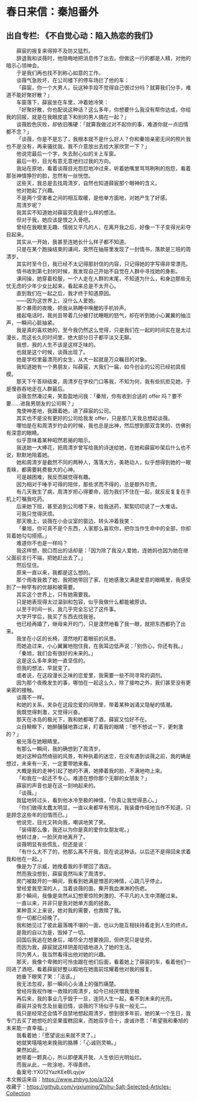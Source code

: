 # 春日来信：秦旭番外  
## 出自专栏: 《不自觉心动：陷入热恋的我们》  
&emsp;&emsp;薛宸的报复来得猝不及防又猛烈。  
&emsp;&emsp;辞退我和谈薇时，他隐晦地把消息传了出去。但做这一行的都是人精，对他的暗示心领神会。  
&emsp;&emsp;于是我们再也找不到称心如意的工作。  
&emsp;&emsp;谈薇气急败坏，在公司楼下的停车场拦了他的车：  
&emsp;&emsp;「薛宸，你一个大男人，玩这种手段不觉得自己很过分吗？就算我们分手，难道不能好聚好散？」  
&emsp;&emsp;车窗落下，薛宸坐在车里，冲着她冷笑：  
&emsp;&emsp;「好聚好散，你也配说这种话？这么多年，你想要什么我没有帮你达成，你给我的回报，就是在我眼皮底下和别的男人搞在一起？」  
&emsp;&emsp;谈薇脸色灰败，却依旧嘴硬：「就算我做过对不起你的事，难道你就一点旧情都不念？」  
&emsp;&emsp;「谈薇，你是不是忘了，我根本就不是什么好人？你和秦旭亲密无间的照片我也不是没有，再来骚扰我，我不介意放出去给大家欣赏一下？」  
&emsp;&emsp;他说完最后一个字，失去耐心似的关上车窗。  
&emsp;&emsp;最后一秒，目光有意无意地扫过我的方向。  
&emsp;&emsp;我站在原地，看着谈薇目光怨怼地冲过来，听着她嘴里骂骂咧咧的抱怨，看着那张神情狰狞的脸，忽然有一丝恍惚。  
&emsp;&emsp;这些天，我总是去找周清岁，自然也知道薛宸那个眼神的含义。  
&emsp;&emsp;他对她起了兴趣。  
&emsp;&emsp;不是两个受害者之间的相互取暖，是他单方面地，对她产生了好感。  
&emsp;&emsp;周清岁呢？  
&emsp;&emsp;我其实不知道她对薛宸究竟是什么样的想法。  
&emsp;&emsp;但对于我，她应该是恨之入骨吧。  
&emsp;&emsp;曾经在我眼里无趣、懦弱又平凡的人，在离开我之后，好像一下子变得光彩夺目起来。  
&emsp;&emsp;其实从一开始，我甚至连她长什么样子都不知道。  
&emsp;&emsp;只是在某个跑操结束的课间，突然在抽屉里发现了一封情书，落款是三班的周清岁。  
&emsp;&emsp;其实时至今日，我已经不太记得那封信的内容，只记得她的字写得非常漂亮。  
&emsp;&emsp;情书收到第七封的时候，我发现自己开始不自觉在人群中寻找她的身影。  
&emsp;&emsp;课间操，她穿着校服，一个人走在人群的末尾，不知道为什么，和身边那些无忧无虑的少年少女比起来，看起来总是不太开心。  
&emsp;&emsp;直到我们在一起之后，我才终于知道原因。  
&emsp;&emsp;——因为这世界上，没什么人爱她。  
&emsp;&emsp;那个暴雨的夜晚，把我从熟睡中唤醒的手机铃声。  
&emsp;&emsp;接起电话时，我尚且带着几分被打扰睡眠的怒气，却在听到她小心翼翼的抽泣声，一瞬间心脏抽紧。  
&emsp;&emsp;我是真的喜欢她的，至今我仍然这么觉得，只是我们在一起的时间实在是太过漫长，而这长久的时间里，绝大部分日子都平淡又无聊。  
&emsp;&emsp;我想，我的人生不该是这样乏味的。  
&emsp;&emsp;也就是这个时候，谈薇出现了。  
&emsp;&emsp;她是学校里最漂亮的女生，从大一起就是万众瞩目的对象。  
&emsp;&emsp;我知道她有一个男朋友，叫薛宸，大我们一届，如今创业的公司已经初具规模。  
&emsp;&emsp;那天下午答辩结束，周清岁在学校门口等我，不知为何，我有些抗拒见她，于是慢吞吞地走在人群最后。  
&emsp;&emsp;谈薇忽然凑过来，笑盈盈地问我：「秦旭，你有收到合适的 offer 吗？要不要……进我男朋友的公司啊？」  
&emsp;&emsp;鬼使神差地，我跟着她，进了薛宸的公司。  
&emsp;&emsp;其实也不是没有更好的公司给我发 offer，只是那几天我总想起谈薇。  
&emsp;&emsp;哪怕是在和周清岁约会的时候，我也总是出神，然后想到那双含笑的、仿佛别有深意的眼睛。  
&emsp;&emsp;似乎意味着某种昭然若揭的暗示。  
&emsp;&emsp;我送她一大捧花，把周清岁曾写给我的诗送给她，在她和薛宸吵架后什么也不说，默默地陪着她。  
&emsp;&emsp;她和周清岁是截然不同的两种人，落落大方，美艳动人，似乎想得到她的一眼青睐，都需要耗费极大的心神。  
&emsp;&emsp;可是越困难，我反而越觉得有趣。  
&emsp;&emsp;因为相对于唾手可得的陪伴，那些求而不得的，总是额外珍贵。  
&emsp;&emsp;有几天我生了病，周清岁担心得要命，因为我们不住在一起，就反反复复在手机上叮嘱我吃药。  
&emsp;&emsp;后来她下班，甚至追到公司楼下来，给我送药，絮絮叨叨说了一大堆话。  
&emsp;&emsp;可我只觉得厌烦。  
&emsp;&emsp;那天晚上，谈薇在小会议室的窗边，转头冲着我笑：  
&emsp;&emsp;「秦旭，你可真不是个东西，人家那么喜欢你，把你当作生命中的全部，你却背着她勾勾搭搭。」  
&emsp;&emsp;难道你不也是一样吗？  
&emsp;&emsp;我这样想，脱口而出的话却是：「因为除了我没人爱她，连她妈也因为她在继父面前言行不端，把她赶出去了。」  
&emsp;&emsp;然后怔住。  
&emsp;&emsp;原来一直以来，我都是这么想的。  
&emsp;&emsp;那个雨夜我救了她，我把她带回了家，在她感激又满是爱意的眼睛里，我感受到了一种罕有的优越和被需要。  
&emsp;&emsp;其实这个世界上，只有她需要我。  
&emsp;&emsp;只是她表现得太过温驯和包容，似乎我做什么都能被原谅。  
&emsp;&emsp;以至于时间一长，我几乎完全忘记了这件事。  
&emsp;&emsp;大学开学后，我买了东西去找我爸。  
&emsp;&emsp;他已经再婚了，继母来开的门，只是漠然地看了我一眼，就把东西都扔了出来。  
&emsp;&emsp;我坐在小区的长椅，漠然地盯着眼前的风景。  
&emsp;&emsp;而她追过来，小心翼翼地抱住我，在我耳边低声说：「别伤心，你还有我。」  
&emsp;&emsp;「秦旭，我们会有很好的未来的。」  
&emsp;&emsp;这是这么多年来她一直坚信的。  
&emsp;&emsp;但我的想法，早就变了。  
&emsp;&emsp;或者说，在这段漫长乏味的恋爱里，我需要一些不同寻常的调剂。  
&emsp;&emsp;因为那个夜晚发生的事，哪怕在一起这么久，除了接吻之外，我们甚至没有更亲密的接触。  
&emsp;&emsp;谈薇不一样。  
&emsp;&emsp;和她的关系，夹杂在这段恋爱的间隙里，带着某种汹涌又隐秘的情潮。  
&emsp;&emsp;我既觉得刺激，又觉得兴奋。  
&emsp;&emsp;那天在冰岛的极光下，我和她都喝了酒，薛宸又恰好不在。  
&emsp;&emsp;众目睽睽下，她醉醺醺地靠过来，盯着我的眼睛：「想不想试一下，更刺激的？」  
&emsp;&emsp;极光落在她眼睛里。  
&emsp;&emsp;有那么一瞬间，我的确想到了周清岁。  
&emsp;&emsp;她对这种自然绮丽的风景，有种执着的迷恋，在没有遇到谈薇之前，我的确是想过，未来有一天，一定要带她来看。  
&emsp;&emsp;大概是我的走神引起了她的不满，她捧着我的脸，不满地吻上来。  
&emsp;&emsp;「和我在一起还不专心，难道在想你那个无聊的女朋友？」  
&emsp;&emsp;薛宸的声音也是在这一刻响起来的。  
&emsp;&emsp;「谈薇。」  
&emsp;&emsp;我猛地转过头，看到他冰冷至极的神情，「你真让我觉得恶心。」  
&emsp;&emsp;「你们做得太蠢太明显，一直以来都早有预兆，我装聋作哑地当作不知道，只是顾念这些年的旧情而已。」  
&emsp;&emsp;他说完，目光又转向我，嘲讽地笑了笑。  
&emsp;&emsp;「装得那么像，我还以为你是真的爱你女朋友呢。」  
&emsp;&emsp;他转过身，一脸厌弃地离开了。  
&emsp;&emsp;谈薇明显有些慌乱，但还是说：  
&emsp;&emsp;「有什么大不了的，他那么离不开我，现在说这种话，以后还不是得回来求着我和他在一起。」  
&emsp;&emsp;像是为了示威，她挽着我的手臂回了酒店。  
&emsp;&emsp;然而我没想到，薛宸竟然叫来了周清岁。  
&emsp;&emsp;房门被敲开的一瞬间，我看到她满是憎恶的神情，心跳几乎停止。  
&emsp;&emsp;曾经爱我至深的人，当着谈薇的面，撕开我血淋淋的伤疤。  
&emsp;&emsp;那个瞬间，我像是突然从幻想里惊险刺激的、不平凡的人生中清醒过来。  
&emsp;&emsp;一直以来，并非只是我对她单方面的拯救。  
&emsp;&emsp;某种意义上来说，她对我的需要，也救赎了我。  
&emsp;&emsp;但一切都已经晚了。  
&emsp;&emsp;我和她见过了彼此最落魄不堪的一面，也以为能互相扶持着走到人生的终点。  
&emsp;&emsp;是我的自以为是，毁掉了一切。  
&emsp;&emsp;回国后我追在她身后，竭尽全力想要挽回，但终究只是徒劳。  
&emsp;&emsp;而因为我，薛宸就这样阴差阳错地进入了她的生活。  
&emsp;&emsp;同为男人，我当然看得出他对她的兴趣。  
&emsp;&emsp;那天，我像个卑微的可怜虫跟在他们后面，看着她上了薛宸的车，看着他们一同进了酒吧，看着薛宸好整以暇地在她面前炫耀着他对我的报复。  
&emsp;&emsp;她垂下眼笑了笑：「活该。」  
&emsp;&emsp;我无法忽视，那一瞬间心头涌上的强烈痛楚。  
&emsp;&emsp;曾经将我视作唯一救赎的周清岁，如今已经厌憎我至极  
&emsp;&emsp;再后来，我的事业几乎毁于一旦，连同人生一起，看不到未来的光亮。  
&emsp;&emsp;薛宸并没有念及丝毫旧情，谈薇的下场似乎与我一般无二。  
&emsp;&emsp;我只是经常还会情不自禁地想起周清岁，想到很多年前，她的某一个生日，我专门去买了她想吃的坚果蛋糕回来，而她双手合十，虔诚许愿：「希望我和秦旭的未来能一直幸福。」  
&emsp;&emsp;我看着她：「愿望说出来就不灵了。」  
&emsp;&emsp;她就笑嘻嘻地来挽我的胳膊：「心诚则灵嘛。」  
&emsp;&emsp;果然如此。  
&emsp;&emsp;她带着一颗真心，所以即便离开我，人生依旧光明灿烂。  
&emsp;&emsp;而我从此，一败涂地，不得善终。  
&emsp;&emsp;备案号:YX012YazKEeBLqyjw  
本文搬运来自：https://www.zhbyg.top/a/324  
 收藏于：https://github.com/ygxiuming/Zhihu-Salt-Selected-Articles-Collection